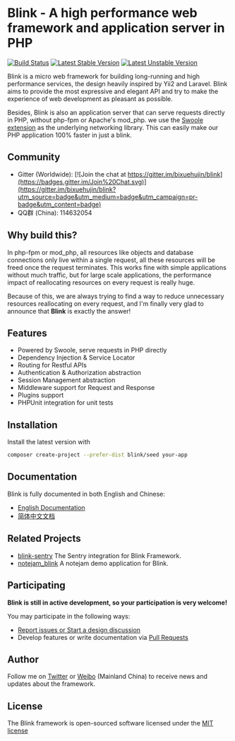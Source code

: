 Blink - A high performance web framework and application server in PHP
======================================================================

[![Build Status](https://travis-ci.org/bixuehujin/blink.svg?branch=master)](https://travis-ci.org/bixuehujin/blink)
[![Latest Stable Version](https://poser.pugx.org/blink/blink/v/stable)](https://packagist.org/packages/blink/blink)
[![Latest Unstable Version](https://poser.pugx.org/blink/blink/v/unstable)](https://packagist.org/packages/blink/blink)


Blink is a micro web framework for building long-running and high performance services, the design heavily inspired by Yii2
and Laravel. Blink aims to provide the most expressive and elegant API and try to make the experience of web development
as pleasant as possible.

Besides, Blink is also an application server that can serve requests directly in PHP, without php-fpm or Apache's mod_php.
we use the [Swoole extension](https://github.com/swoole/swoole-src) as the underlying networking library. This can easily make
our PHP application 100% faster in just a blink.

## Community

 * Gitter (Worldwide): [![Join the chat at https://gitter.im/bixuehujin/blink](https://badges.gitter.im/Join%20Chat.svg)](https://gitter.im/bixuehujin/blink?utm_source=badge&utm_medium=badge&utm_campaign=pr-badge&utm_content=badge)
 * QQ群 (China): 114632054

## Why build this?

In php-fpm or mod_php, all resources like objects and database connections only live within a single request,
all these resources will be freed once the request terminates. This works fine with simple applications without
much traffic, but for large scale applications, the performance impact of reallocating resources on every request
is really huge.

Because of this, we are always trying to find a way to reduce unnecessary resources reallocating on every request, and
I'm finally very glad to announce that **Blink** is exactly the answer!


## Features

* Powered by Swoole, serve requests in PHP directly
* Dependency Injection & Service Locator
* Routing for Restful APIs
* Authentication & Authorization abstraction
* Session Management abstraction
* Middleware support for Request and Response
* Plugins support
* PHPUnit integration for unit tests

## Installation

Install the latest version with

```bash
composer create-project --prefer-dist blink/seed your-app
```

## Documentation

Blink is fully documented in both English and Chinese:

 * [English Documentation](docs/en/README.md)
 * [简体中文文档](docs/zh-CN/README.md)

## Related Projects

 * [blink-sentry](https://github.com/bixuehujin/blink-sentry) The Sentry integration for Blink Framework.
 * [notejam_blink](https://github.com/Whyounes/notejam_blink) A notejam demo application for Blink.

## Participating

**Blink is still in active development, so your participation is very welcome!**

You may participate in the following ways:

* [Report issues or Start a design discussion](https://github.com/bixuehujin/blink/issues)
* Develop features or write documentation via [Pull Requests](https://github.com/bixuehujin/blink/pulls)

## Author

Follow me on [Twitter](https://twitter.com/bixuehujin) or [Weibo](http://weibo.com/bixuehujin) (Mainland China) to
receive news and updates about the framework.

## License

The Blink framework is open-sourced software licensed under the [MIT license](http://opensource.org/licenses/MIT)
